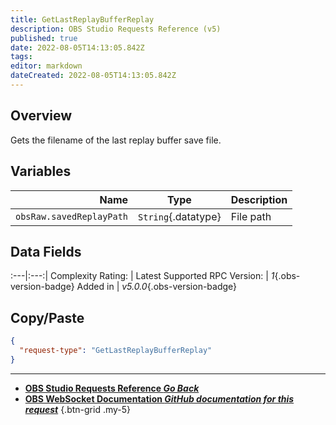 ```yaml
---
title: GetLastReplayBufferReplay
description: OBS Studio Requests Reference (v5)
published: true
date: 2022-08-05T14:13:05.842Z
tags: 
editor: markdown
dateCreated: 2022-08-05T14:13:05.842Z
---
```


## Overview
Gets the filename of the last replay buffer save file.

## Variables
Name | Type | Description | 
----:|:---------:|:------------|
`obsRaw.savedReplayPath` | `String`{.datatype} | File path

## Data Fields
:---|:---:|
Complexity Rating: | <span class="stars stars--2"></span>
Latest Supported RPC Version: | *1*{.obs-version-badge}
Added in | *v5.0.0*{.obs-version-badge}

## Copy/Paste
```json
{
  "request-type": "GetLastReplayBufferReplay"
}
```

---

- [<i class="mdi mdi-chevron-left"></i>**OBS Studio Requests Reference *Go Back***](/en/Broadcasters/OBS/Requests)
- [<i class="mdi mdi-github"></i> **OBS WebSocket Documentation *GitHub documentation for this request***](https://github.com/obsproject/obs-websocket/blob/master/docs/generated/protocol.md#getlastreplaybufferreplay)
{.btn-grid .my-5}